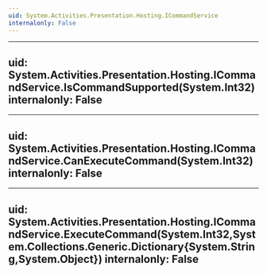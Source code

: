 ```yaml
---
uid: System.Activities.Presentation.Hosting.ICommandService
internalonly: False
---
```


---
uid: System.Activities.Presentation.Hosting.ICommandService.IsCommandSupported(System.Int32)
internalonly: False
---

---
uid: System.Activities.Presentation.Hosting.ICommandService.CanExecuteCommand(System.Int32)
internalonly: False
---

---
uid: System.Activities.Presentation.Hosting.ICommandService.ExecuteCommand(System.Int32,System.Collections.Generic.Dictionary{System.String,System.Object})
internalonly: False
---
